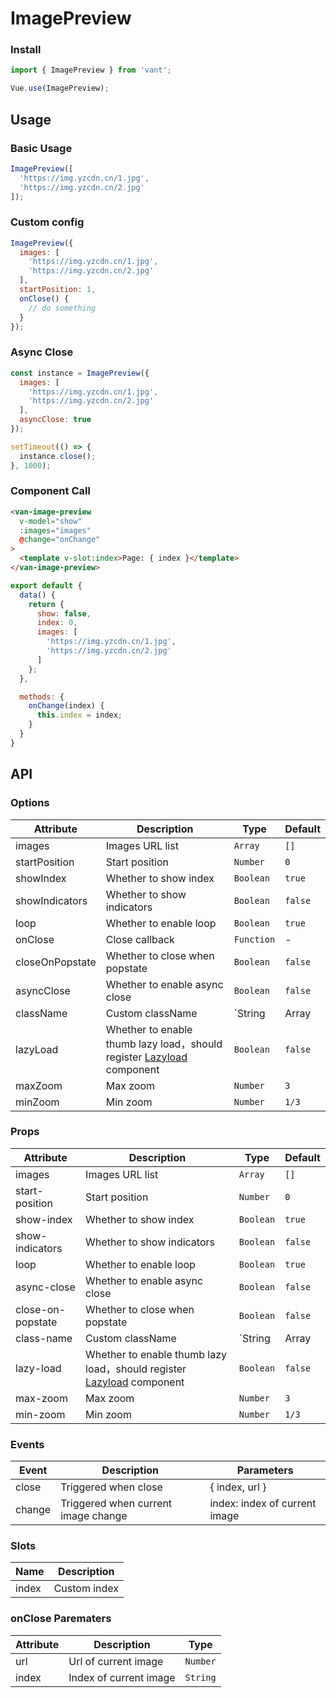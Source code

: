 # ImagePreview

### Install

```js
import { ImagePreview } from 'vant';

Vue.use(ImagePreview);
```

## Usage

### Basic Usage

```javascript
ImagePreview([
  'https://img.yzcdn.cn/1.jpg',
  'https://img.yzcdn.cn/2.jpg'
]);
```

### Custom config

```javascript
ImagePreview({
  images: [
    'https://img.yzcdn.cn/1.jpg',
    'https://img.yzcdn.cn/2.jpg'
  ],
  startPosition: 1,
  onClose() {
    // do something
  }
});
```

### Async Close

```javascript
const instance = ImagePreview({
  images: [
    'https://img.yzcdn.cn/1.jpg',
    'https://img.yzcdn.cn/2.jpg'
  ],
  asyncClose: true
});

setTimeout(() => {
  instance.close();
}, 1000);
```

### Component Call

```html
<van-image-preview
  v-model="show"
  :images="images"
  @change="onChange"
>
  <template v-slot:index>Page: { index }</template>
</van-image-preview>
```

```js
export default {
  data() {
    return {
      show: false,
      index: 0,
      images: [
        'https://img.yzcdn.cn/1.jpg',
        'https://img.yzcdn.cn/2.jpg'
      ]
    };
  },

  methods: {
    onChange(index) {
      this.index = index;
    }
  }
}
```

## API

### Options

| Attribute | Description | Type | Default |
|------|------|------|------|
| images | Images URL list | `Array` | `[]` |
| startPosition | Start position | `Number` | `0` |
| showIndex | Whether to show index | `Boolean` | `true` |
| showIndicators | Whether to show indicators | `Boolean` | `false` |
| loop | Whether to enable loop | `Boolean` | `true` |
| onClose | Close callback | `Function` | - |
| closeOnPopstate | Whether to close when popstate | `Boolean` | `false` |
| asyncClose | Whether to enable async close | `Boolean` | `false` |
| className | Custom className | `String | Array | Object` | - |
| lazyLoad | Whether to enable thumb lazy load，should register [Lazyload](#/en-US/lazyload) component | `Boolean` | `false` |
| maxZoom | Max zoom | `Number` | `3` |
| minZoom | Min zoom | `Number` | `1/3` |

### Props

| Attribute | Description | Type | Default |
|------|------|------|------|
| images | Images URL list | `Array` | `[]` |
| start-position | Start position | `Number` | `0` |
| show-index | Whether to show index | `Boolean` | `true` |
| show-indicators | Whether to show indicators | `Boolean` | `false` |
| loop | Whether to enable loop | `Boolean` | `true` |
| async-close | Whether to enable async close | `Boolean` | `false` |
| close-on-popstate | Whether to close when popstate | `Boolean` | `false` |
| class-name | Custom className | `String | Array | Object` | - |
| lazy-load | Whether to enable thumb lazy load，should register [Lazyload](#/en-US/lazyload) component | `Boolean` | `false` |
| max-zoom | Max zoom | `Number` | `3` |
| min-zoom | Min zoom | `Number` | `1/3` |

### Events

| Event | Description | Parameters |
|------|------|------|
| close | Triggered when close | { index, url } |
| change | Triggered when current image change | index: index of current image |

### Slots

| Name | Description |
|------|------|
| index | Custom index |

### onClose Parematers

| Attribute | Description | Type |
|------|------|------|
| url | Url of current image | `Number` |
| index | Index of current image | `String` |
